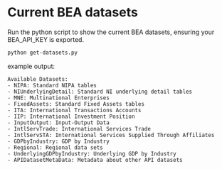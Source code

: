 # Current BEA datasets

Run the python script to show the current BEA datasets, ensuring your BEA_API_KEY is exported.

```bash
python get-datasets.py
```

example output:

```plaintext
Available Datasets:
- NIPA: Standard NIPA tables
- NIUnderlyingDetail: Standard NI underlying detail tables
- MNE: Multinational Enterprises
- FixedAssets: Standard Fixed Assets tables
- ITA: International Transactions Accounts
- IIP: International Investment Position
- InputOutput: Input-Output Data
- IntlServTrade: International Services Trade
- IntlServSTA: International Services Supplied Through Affiliates
- GDPbyIndustry: GDP by Industry
- Regional: Regional data sets
- UnderlyingGDPbyIndustry: Underlying GDP by Industry
- APIDatasetMetaData: Metadata about other API datasets
```
